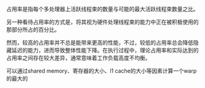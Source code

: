 
占用率是指每个多处理器上活跃线程束的数量与可能的最大活跃线程束数量之比。

另一种看待占用率的方式是，将其视为硬件处理线程束的能力中正在被积极使用的那部分所占的百分比。

然而，较高的占用率并不总是能带来更高的性能，不过，较低的占用率总会降低隐藏延迟的能力，进而导致整体性能下降。在执行过程中，理论占用率和实际达到的占用率之间存在较大差异，通常意味着工作负载高度不均衡。


可以通过shared memory、寄存器的大小、l1 cache的大小等因素计算一个warp的最大的